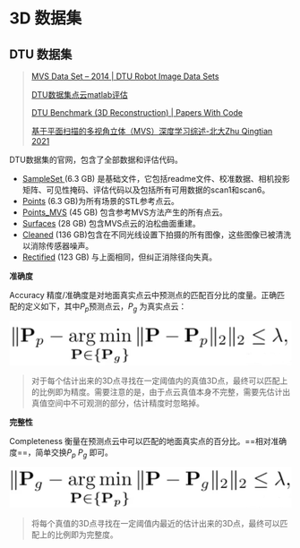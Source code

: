 # 3D 数据集

## DTU 数据集

> [MVS Data Set – 2014 | DTU Robot Image Data Sets](https://roboimagedata.compute.dtu.dk/?page_id=36)
>
> [DTU数据集点云matlab评估](https://www.bilibili.com/read/cv20816657)
>
> [DTU Benchmark (3D Reconstruction) | Papers With Code](https://paperswithcode.com/sota/3d-reconstruction-on-dtu)
>
> [基于平面扫描的多视角立体（MVS）深度学习综述-北大Zhu Qingtian 2021 ](https://zhuanlan.zhihu.com/p/601274355)



DTU数据集的官网，包含了全部数据和评估代码。

- [SampleSet ](https://link.zhihu.com/?target=http%3A//roboimagedata2.compute.dtu.dk/data/MVS/SampleSet.zip)(6.3 GB) 是基础文件，它包括readme文件、校准数据、相机投影矩阵、可见性掩码、评估代码以及包括所有可用数据的scan1和scan6。
- [Points](https://link.zhihu.com/?target=http%3A//roboimagedata2.compute.dtu.dk/data/MVS/Points.zip) (6.3 GB)为所有场景的STL参考点云。
- [Points_MVS](https://link.zhihu.com/?target=http%3A//roboimagedata2.compute.dtu.dk/data/MVS/Points_MVS.zip) (45 GB) 包含参考MVS方法产生的所有点云。
- [Surfaces](https://link.zhihu.com/?target=http%3A//roboimagedata2.compute.dtu.dk/data/MVS/Surfaces.zip) (28 GB) 包含MVS点云的泊松曲面重建。
- [Cleaned](https://link.zhihu.com/?target=http%3A//roboimagedata2.compute.dtu.dk/data/MVS/Cleaned.zip) (136 GB)包含在不同光线设置下拍摄的所有图像，这些图像已被清洗以消除传感器噪声。
- [Rectified](https://link.zhihu.com/?target=http%3A//roboimagedata2.compute.dtu.dk/data/MVS/Rectified.zip) (123 GB) 与上面相同，但纠正消除径向失真。



**准确度** 

Accuracy 精度/准确度是对地面真实点云中预测点的匹配百分比的度量。正确匹配的定义如下，其中$P_p$预测点云，$P_g$ 为真实点云：

<img src="https://raw.githubusercontent.com/Overmind7/images/main/img/image-20230527102814100.png" alt="image-20230527102814100" style="zoom:50%;" />

> 对于每个估计出来的3D点寻找在一定阈值内的真值3D点，最终可以匹配上的比例即为精度。需要注意的是，由于点云真值本身不完整，需要先估计出真值空间中不可观测的部分，估计精度时忽略掉。



**完整性** 

Completeness 衡量在预测点云中可以匹配的地面真实点的百分比。==相对准确度==，简单交换$P_p$ $P_g$ 即可。

<img src="https://raw.githubusercontent.com/Overmind7/images/main/img/image-20230527102912633.png" alt="image-20230527102912633" style="zoom:50%;" />

> 将每个真值的3D点寻找在一定阈值内最近的估计出来的3D点，最终可以匹配上的比例即为完整度。
